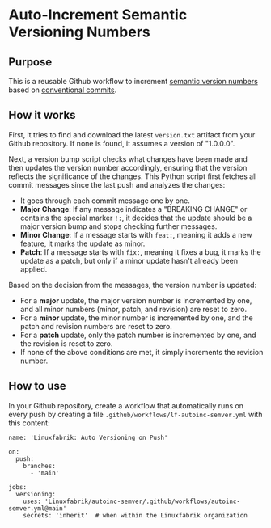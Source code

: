 # Auto-Increment Semantic Versioning Numbers

## Purpose

This is a reusable Github workflow to increment [semantic version numbers](https://semver.org/) based on [conventional commits](https://www.conventionalcommits.org/en/v1.0.0/). 


## How it works

First, it tries to find and download the latest `version.txt` artifact from your Github repository. If none is found, it assumes a version of "1.0.0.0".

Next, a version bump script checks what changes have been made and then updates the version number accordingly, ensuring that the version reflects the significance of the changes. This Python script first fetches all commit messages since the last push and analyzes the changes:

* It goes through each commit message one by one.
* **Major Change**: If any message indicates a "BREAKING CHANGE" or contains the special marker `!:`, it decides that the update should be a major version bump and stops checking further messages.
* **Minor Change**: If a message starts with `feat:`, meaning it adds a new feature, it marks the update as minor.
* **Patch**: If a message starts with `fix:`, meaning it fixes a bug, it marks the update as a patch, but only if a minor update hasn't already been applied.

Based on the decision from the messages, the version number is updated:

* For a **major** update, the major version number is incremented by one, and all minor numbers (minor, patch, and revision) are reset to zero.
* For a **minor** update, the minor number is incremented by one, and the patch and revision numbers are reset to zero.
* For a **patch** update, only the patch number is incremented by one, and the revision is reset to zero.
* If none of the above conditions are met, it simply increments the revision number.


## How to use

In your Github repository, create a workflow that automatically runs on every push by creating a file `.github/workflows/lf-autoinc-semver.yml` with this content:

```
name: 'Linuxfabrik: Auto Versioning on Push'

on:
  push:
    branches:
      - 'main'

jobs:
  versioning:
    uses: 'Linuxfabrik/autoinc-semver/.github/workflows/autoinc-semver.yml@main'
    secrets: 'inherit'  # when within the Linuxfabrik organization
```
